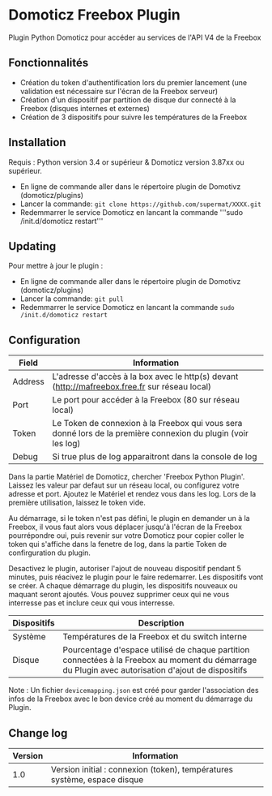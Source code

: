 # Domoticz Freebox Plugin
Plugin Python Domoticz pour accéder au services de l'API V4 de la Freebox

## Fonctionnalités

* Création du token d'authentification lors du premier lancement (une validation est nécessaire sur l'écran de la Freebox serveur)
* Création d'un dispositif par partition de disque dur connecté à la Freebox (disques internes et externes)
* Création de 3 dispositifs pour suivre les températures de la Freebox

## Installation

Requis : Python version 3.4 or supérieur & Domoticz version 3.87xx ou supérieur.

* En ligne de commande aller dans le répertoire plugin de Domotivz (domoticz/plugins)
* Lancer la commande: ```git clone https://github.com/supermat/XXXX.git```
* Redemmarrer le service Domoticz en lancant la commande '''sudo /init.d/domoticz restart'''

## Updating

Pour mettre à jour le plugin :

* En ligne de commande aller dans le répertoire plugin de Domotivz (domoticz/plugins)
* Lancer la commande: ```git pull```
* Redemmarrer le service Domoticz en lancant la commande ```sudo /init.d/domoticz restart```

## Configuration

| Field | Information|
| ----- | ---------- |
| Address | L'adresse d'accès à la box avec le http(s) devant (http://mafreebox.free.fr sur réseau local)  |
| Port | Le port pour accéder à la Freebox (80 sur réseau local) |
| Token | Le Token de connexion à la Freebox qui vous sera donné lors de la première connexion du plugin (voir les log) |
| Debug | Si true plus de log apparaitront dans la console de log |

Dans la partie Matériel de Domoticz, chercher 'Freebox Python Plugin'.
Laissez les valeur par defaut sur un réseau local, ou configurez votre adresse et port.
Ajoutez le Matériel et rendez vous dans les log.
Lors de la première utilisation, laissez le token vide.

Au démarrage, si le token n'est pas défini, le plugin en demander un à la Freebox, il vous faut alors vous déplacer jusqu'à l'écran de la Freebox pourrépondre oui, puis revenir sur votre Domoticz pour copier coller le token qui s'affiche dans la fenetre de log, dans la partie Token de confirguration du plugin.

Desactivez le plugin, autoriser l'ajout de nouveau dispositif pendant 5 minutes, puis réacivez le plugin pour le faire redemarrer.
Les dispositifs vont se créer.
A chaque démarrage du plugin, les dispositifs nouveaux ou maquant seront ajoutés.
Vous pouvez supprimer ceux qui ne vous interresse pas et inclure ceux qui vous interresse.

| Dispositifs | Description|
| ----- | ---------- |
| Système | Températures de la Freebox et du switch interne  |
| Disque | Pourcentage d'espace utilisé de chaque partition connectées à la Freebox au moment du démarrage du Plugin avec autorisation d'ajout de dispositifs |

Note : Un fichier ```devicemapping.json``` est créé pour garder l'association des infos de la Freebox avec le bon device créé au moment du démarrage du Plugin.

## Change log

| Version | Information|
| ----- | ---------- |
| 1.0 | Version initial : connexion (token), températures système, espace disque |
